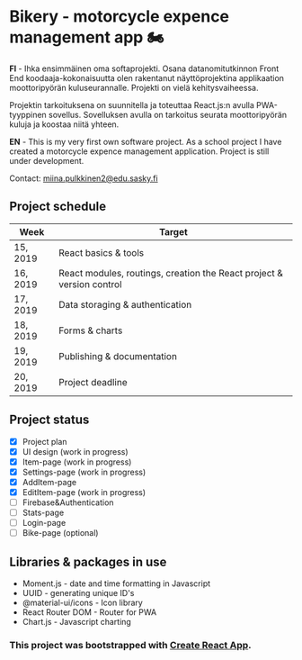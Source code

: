 # Bikery - motorcycle expence management app :motorcycle: 

**FI** - Ihka ensimmäinen oma softaprojekti. Osana datanomitutkinnon Front End koodaaja-kokonaisuutta olen rakentanut näyttöprojektina applikaation moottoripyörän kuluseurannalle. Projekti on vielä kehitysvaiheessa.

Projektin tarkoituksena on suunnitella ja toteuttaa React.js:n avulla PWA-tyyppinen sovellus. Sovelluksen avulla on tarkoitus seurata moottoripyörän kuluja ja koostaa niitä yhteen. 

**EN** - This is my very first own software project. As a school project I have created a motorcycle expence management application. Project is still under development.

Contact: miina.pulkkinen2@edu.sasky.fi

## Project schedule
Week | Target
------------ | -------------
15, 2019 | React basics & tools
16, 2019 | React modules, routings, creation the React project & version control
17, 2019 | Data storaging & authentication
18, 2019 | Forms & charts
19, 2019 | Publishing & documentation
20, 2019 | Project deadline

## Project status
- [x] Project plan
- [x] UI design (work in progress)
- [x] Item-page (work in progress)
- [x] Settings-page (work in progress)
- [x] AddItem-page 
- [x] EditItem-page (work in progress)
- [ ] Firebase&Authentication
- [ ] Stats-page
- [ ] Login-page
- [ ] Bike-page (optional)

## Libraries & packages in use
- Moment.js - date and time formatting in Javascript
- UUID - generating unique ID's
- @material-ui/icons - Icon library
- React Router DOM - Router for PWA
- Chart.js - Javascript charting


### This project was bootstrapped with [Create React App](https://github.com/facebook/create-react-app).

